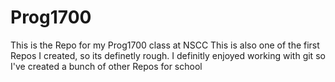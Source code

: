 # Prog1700
This is the Repo for my Prog1700 class at NSCC
This is also one of the first Repos I created, so its definetly rough. I definitly enjoyed working with git so I've created a bunch of other Repos for school
